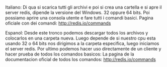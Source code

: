 Italiano: 
Di qua si scarica tutti gli archivi e poi si crea una cartella 
e si apre il server redis, dipende la versione del Windows. 32 oppure 64 bits. 
Poi possiamo aprire una consola utente e fare tutti i comandi basici. 
Pagina oficiale con dei comandi: 
http://redis.io/commands

Espanol: 
Desde este tronco podemos descargar todos los archivos y colocarlos en una 
carpeta nueva. Luego depende de si nuestro cpu esta usando 32 o 64 bits 
nos dirigimos a la carpeta especifica, luego iniciamos el server redis. 
Por ultimo podemos hacer uso directamente de un cliente y hacer prueba 
de todos los comandos basicos: 
La pagina de la documentacion oficial de todos los comandos: 
http://redis.io/commands